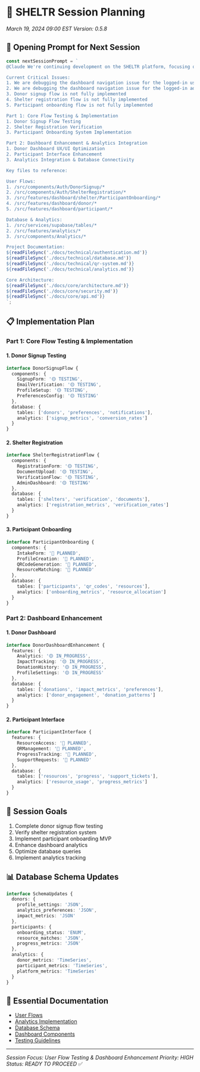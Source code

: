 # 🚀 SHELTR Session Planning
*March 19, 2024 09:00 EST*
*Version: 0.5.8*

## 🔄 Opening Prompt for Next Session
```typescript
const nextSessionPrompt = `
@Claude We're continuing development on the SHELTR platform, focusing on user flow testing, dashboard enhancements, and participant onboarding implementation. Our goal is to verify and enhance the core user experiences while ensuring proper database connectivity for analytics.

Current Critical Issues:
1. We are debugging the dashboard navigation issue for the logged-in user.
2. We are debugging the dashboard navigation issue for the logged-in admin user.
3. Donor signup flow is not fully implemented
4. Shelter registration flow is not fully implemented
5. Participant onboarding flow is not fully implemented

Part 1: Core Flow Testing & Implementation
1. Donor Signup Flow Testing
2. Shelter Registration Verification
3. Participant Onboarding System Implementation

Part 2: Dashboard Enhancement & Analytics Integration
1. Donor Dashboard UX/UI Optimization
2. Participant Interface Enhancement
3. Analytics Integration & Database Connectivity

Key files to reference:

User Flows:
1. /src/components/Auth/DonorSignup/*
2. /src/components/Auth/ShelterRegistration/*
3. /src/features/dashboard/shelter/ParticipantOnboarding/*
4. /src/features/dashboard/donor/*
5. /src/features/dashboard/participant/*

Database & Analytics:
1. /src/services/supabase/tables/*
2. /src/features/analytics/*
3. /src/components/Analytics/*

Project Documentation:
${readFileSync('./docs/technical/authentication.md')}
${readFileSync('./docs/technical/database.md')}
${readFileSync('./docs/technical/qr-system.md')}
${readFileSync('./docs/technical/analytics.md')}

Core Architecture:
${readFileSync('./docs/core/architecture.md')}
${readFileSync('./docs/core/security.md')}
${readFileSync('./docs/core/api.md')}
`;
```

## 📋 Implementation Plan

### Part 1: Core Flow Testing & Implementation

#### 1. Donor Signup Testing
```typescript
interface DonorSignupFlow {
  components: {
    SignupForm: '🟡 TESTING',
    EmailVerification: '🟡 TESTING',
    ProfileSetup: '🟡 TESTING',
    PreferencesConfig: '🟡 TESTING'
  },
  database: {
    tables: ['donors', 'preferences', 'notifications'],
    analytics: ['signup_metrics', 'conversion_rates']
  }
}
```

#### 2. Shelter Registration
```typescript
interface ShelterRegistrationFlow {
  components: {
    RegistrationForm: '🟡 TESTING',
    DocumentUpload: '🟡 TESTING',
    VerificationFlow: '🟡 TESTING',
    AdminDashboard: '🟡 TESTING'
  },
  database: {
    tables: ['shelters', 'verification', 'documents'],
    analytics: ['registration_metrics', 'verification_rates']
  }
}
```

#### 3. Participant Onboarding
```typescript
interface ParticipantOnboarding {
  components: {
    IntakeForm: '🔵 PLANNED',
    ProfileCreation: '🔵 PLANNED',
    QRCodeGeneration: '🔵 PLANNED',
    ResourceMatching: '🔵 PLANNED'
  },
  database: {
    tables: ['participants', 'qr_codes', 'resources'],
    analytics: ['onboarding_metrics', 'resource_allocation']
  }
}
```

### Part 2: Dashboard Enhancement

#### 1. Donor Dashboard
```typescript
interface DonorDashboardEnhancement {
  features: {
    Analytics: '🟡 IN_PROGRESS',
    ImpactTracking: '🟡 IN_PROGRESS',
    DonationHistory: '🟡 IN_PROGRESS',
    ProfileSettings: '🟡 IN_PROGRESS'
  },
  database: {
    tables: ['donations', 'impact_metrics', 'preferences'],
    analytics: ['donor_engagement', 'donation_patterns']
  }
}
```

#### 2. Participant Interface
```typescript
interface ParticipantInterface {
  features: {
    ResourceAccess: '🔵 PLANNED',
    QRManagement: '🔵 PLANNED',
    ProgressTracking: '🔵 PLANNED',
    SupportRequests: '🔵 PLANNED'
  },
  database: {
    tables: ['resources', 'progress', 'support_tickets'],
    analytics: ['resource_usage', 'progress_metrics']
  }
}
```

## 🎯 Session Goals
1. Complete donor signup flow testing
2. Verify shelter registration system
3. Implement participant onboarding MVP
4. Enhance dashboard analytics
5. Optimize database queries
6. Implement analytics tracking

## 📊 Database Schema Updates
```typescript
interface SchemaUpdates {
  donors: {
    profile_settings: 'JSON',
    analytics_preferences: 'JSON',
    impact_metrics: 'JSON'
  },
  participants: {
    onboarding_status: 'ENUM',
    resource_matches: 'JSON',
    progress_metrics: 'JSON'
  },
  analytics: {
    donor_metrics: 'TimeSeries',
    participant_metrics: 'TimeSeries',
    platform_metrics: 'TimeSeries'
  }
}
```

## 🔗 Essential Documentation
- [User Flows](/docs/core/user-flows.md)
- [Analytics Implementation](/docs/technical/analytics.md)
- [Database Schema](/docs/technical/database.md)
- [Dashboard Components](/docs/reference/components.md)
- [Testing Guidelines](/docs/guides/testing.md)

---
*Session Focus: User Flow Testing & Dashboard Enhancement*
*Priority: HIGH*
*Status: READY TO PROCEED* ✅